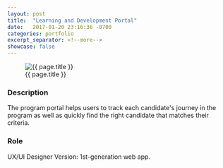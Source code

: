 ```yaml
---
layout: post
title:  "Learning and Development Portal"
date:   2017-01-20 23:16:36 -0700
categories: portfolio
excerpt_separator: <!--more-->
showcase: false
---
```


<!--more-->

<figure>
  <img src="{{ site.url }}/assets/posts/{{ page.date | date: "%Y-%m-%d" }}-{{ page.title | slugify }}/learning-development.jpg" alt="{{ page.title }}">
  <figcaption>{{ page.title }}</figcaption>
</figure>

### Description

The program portal helps users to track each candidate's journey in the program as well as quickly find the right candidate that matches their criteria.

### Role

UX/UI Designer
Version: 1st-generation web app.
